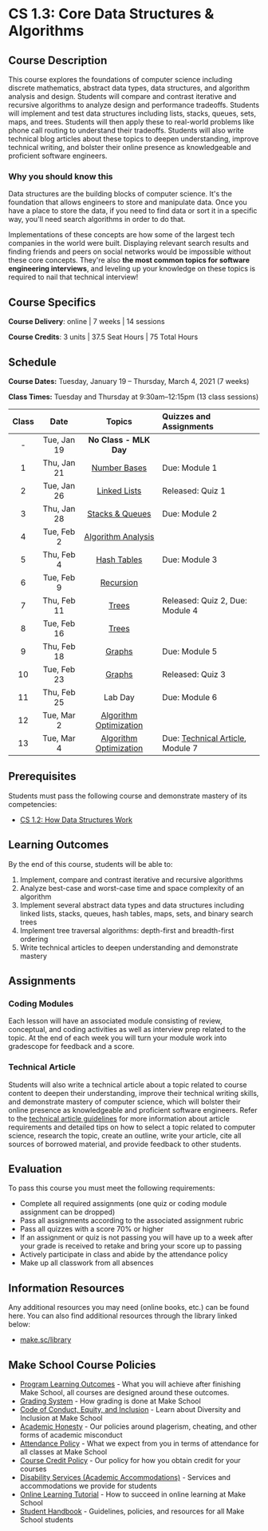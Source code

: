 # CS 1.3: Core Data Structures & Algorithms

## Course Description

This course explores the foundations of computer science including discrete mathematics, abstract data types, data structures, and algorithm analysis and design. Students will compare and contrast iterative and recursive algorithms to analyze design and performance tradeoffs. Students will implement and test data structures including lists, stacks, queues, sets, maps, and trees. Students will then apply these to real-world problems like phone call routing to understand their tradeoffs. Students will also write technical blog articles about these topics to deepen understanding, improve technical writing, and bolster their online presence as knowledgeable and proficient software engineers.

### Why you should know this
Data structures are the building blocks of computer science. It's the foundation that allows engineers to store and manipulate data. Once you have a place to store the data, if you need to find data or sort it in a specific way, you'll need search algorithms in order to do that.

Implementations of these concepts are how some of the largest tech companies in the world were built. Displaying relevant search results and finding friends and peers on social networks would be impossible without these core concepts. They're also **the most common topics for software engineering interviews**, and leveling up your knowledge on these topics is required to nail that technical interview!

## Course Specifics

**Course Delivery**: online | 7 weeks | 14 sessions

**Course Credits**: 3 units | 37.5 Seat Hours | 75 Total Hours

## Schedule

**Course Dates:** Tuesday, January 19 – Thursday, March 4, 2021 (7 weeks)

**Class Times:** Tuesday and Thursday at 9:30am–12:15pm (13 class sessions)

| Class |          Date          |                 Topics                  |  Quizzes and Assignments               |
|:-----:|:----------------------:|:---------------------------------------:|:--------------------------------------|
|  - |  Tue, Jan 19               | **No Class - MLK Day** |
|  1 |  Thu, Jan 21               | [Number Bases] | Due: Module 1
|  2 |  Tue, Jan 26               | [Linked Lists] | Released: Quiz 1
|  3 |  Thu, Jan 28                | [Stacks & Queues] | Due: Module 2
|  4 |  Tue, Feb 2                | [Algorithm Analysis] |
|  5 |  Thu, Feb 4                | [Hash Tables] | Due: Module 3
|  6 |  Tue, Feb 9               | [Recursion] |
|  7 |  Thu, Feb 11               | [Trees] | Released: Quiz 2, Due: Module 4
|  8 |  Tue, Feb 16               | [Trees] |
|  9 |  Thu, Feb 18               | [Graphs] | Due: Module 5
| 10 |  Tue, Feb 23               | [Graphs] | Released: Quiz 3
| 11 |  Thu, Feb 25                | Lab Day | Due: Module 6
| 12 |  Tue, Mar 2                | [Algorithm Optimization] | 
| 13 |  Tue, Mar 4                | [Algorithm Optimization] | Due: [Technical Article], Module 7


[Number Bases]: Lessons/NumberBases.md
[Number Bases Review]: Lessons/NumberBases.md#code-review-in-pairs-25-min
[Recursion]: Lessons/RecursionSearchAlgorithms.md
[Search Algorithms Review]: Lessons/RecursionSearchAlgorithms.md#code-review--presentations-80-min
[String Algorithms]: Lessons/StringAlgorithms.md
[String Algorithms Review]: Lessons/StringAlgorithms.md#code-review--presentations-80-min
[Linked Lists]: Lessons/ArraysLinkedLists.md
[Linked Lists Review]: Lessons/ArraysLinkedLists.md
[Stacks & Queues]: Lessons/ListsStacksQueues.md
[Stacks & Queues Review]: Lessons/ListsStacksQueues.md#activity---stacks-and-queues-worksheet---overview--15-min
[Hash Tables]: Lessons/MapsHashTables.md
[Hash Tables Review]: Lessons/MapsHashTables.md#activity---drawing-a-hashtable--35-min
[Trees]: Lessons/TreesBinarySearchTrees.md
[Binary Search Trees Review]: Lessons/TreesBinarySearchTrees.md
[Tree Traversals]: Lessons/TreeTraversals.md
[Tree Traversals Review]: Lessons/TreeTraversals.md#code-review-80-min
[Sets]: Lessons/SetsCircularBuffers.md
[Sets Review]: Lessons/SetsCircularBuffers.md
[Word Jumble Project]: Lessons/WordJumble.md
[Call Routing Project]: project/ReadMe.md
[Graphs]: Lessons/Graphs.md
[Algorithm Analysis]: Lessons/AlgorithmAnalysis.md
[Algorithm Optimization]: Lessons/AlgorithmOptimization.md

[Technical Article]: ReadMe.md#Technical-Article
[Due]: https://www.gradescope.com/courses/104809
[Quiz1]: Lessons/quiz1.md


## Prerequisites

Students must pass the following course and demonstrate mastery of its competencies:
- [CS 1.2: How Data Structures Work](https://make.sc/cs12-repo)


## Learning Outcomes

By the end of this course, students will be able to:
1. Implement, compare and contrast iterative and recursive algorithms
1. Analyze best-case and worst-case time and space complexity of an algorithm
1. Implement several abstract data types and data structures including linked lists, stacks, queues, hash tables, maps, sets, and binary search trees
1. Implement tree traversal algorithms: depth-first and breadth-first ordering
1. Write technical articles to deepen understanding and demonstrate mastery


## Assignments


### Coding Modules

Each lesson will have an associated module consisting of review, conceptual, and coding activities as well as interview prep related to the topic. At the end of each week you will turn your module work into gradescope for feedback and a score.

### Technical Article

Students will also write a technical article about a topic related to course content to deepen their understanding, improve their technical writing skills, and demonstrate mastery of computer science, which will bolster their online presence as knowledgeable and proficient software engineers.
Refer to the [technical article guidelines][] for more information about article requirements and detailed tips on how to select a topic related to computer science, research the topic, create an outline, write your article, cite all sources of borrowed material, and provide feedback to other students.

[technical article guidelines]: https://make.sc/cs13-article-guidelines


## Evaluation

To pass this course you must meet the following requirements:

- Complete all required assignments (one quiz or coding module assignment can be dropped)
- Pass all assignments according to the associated assignment rubric 
- Pass all quizzes with a score 70% or higher 
- If an assignment or quiz is not passing you will have up to a week after your grade is received to retake and bring your score up to passing
- Actively participate in class and abide by the attendance policy
- Make up all classwork from all absences

##  Information Resources

Any additional resources you may need (online books, etc.) can be found here. You can also find additional resources through the library linked below:

- [make.sc/library](http://make.sc/library)

## Make School Course Policies

- [Program Learning Outcomes](https://make.sc/program-learning-outcomes) - What you will achieve after finishing Make School, all courses are designed around these outcomes.
- [Grading System](https://make.sc/grading-system) - How grading is done at Make School
- [Code of Conduct, Equity, and Inclusion](https://make.sc/code-of-conduct) - Learn about Diversity and Inclusion at Make School
- [Academic Honesty](https://make.sc/academic-honesty-policy) - Our policies around plagerism, cheating, and other forms of academic misconduct
- [Attendance Policy](https://make.sc/attendance-policy) - What we expect from you in terms of attendance for all classes at Make School
- [Course Credit Policy](https://make.sc/course-credit-policy) - Our policy for how you obtain credit for your courses
- [Disability Services (Academic Accommodations)](https://make.sc/disability-services) - Services and accommodations we provide for students
- [Online Learning Tutorial](https://make.sc/online-learning-tutorial) - How to succeed in online learning at Make School
- [Student Handbook](https://make.sc/student-handbook) - Guidelines, policies, and resources for all Make School students
